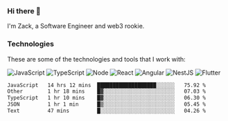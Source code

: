### Hi there 👋
I'm Zack, a Software Engineer and web3 rookie.

### Technologies
These are some of the technologies and tools that I work with:

![JavaScript](https://img.shields.io/badge/JavaScript-323330.svg?logo=javascript&logoColor=F7DF1E) 
![TypeScript](https://img.shields.io/badge/TypeScript-007ACC.svg?logo=typescript&logoColor=white) 
![Node](https://img.shields.io/badge/Node.js-43853D.svg?logo=node.js&logoColor=white)
![React](https://img.shields.io/badge/React-20232a.svg?logo=react&logoColor=61DAFB) 
![Angular](https://img.shields.io/badge/Angular-E23237.svg?logo=angularjs&logoColor=white)
![NestJS](https://img.shields.io/badge/NestJS-E0234E?logo=nestjs&logoColor=white)
![Flutter](https://img.shields.io/badge/Flutter-02569B.svg?logo=flutter&logoColor=white)

<!--START_SECTION:waka-->

```txt
JavaScript   14 hrs 12 mins  ███████████████████░░░░░░   75.92 %
Other        1 hr 18 mins    █▓░░░░░░░░░░░░░░░░░░░░░░░   07.03 %
TypeScript   1 hr 10 mins    █▓░░░░░░░░░░░░░░░░░░░░░░░   06.30 %
JSON         1 hr 1 min      █▒░░░░░░░░░░░░░░░░░░░░░░░   05.45 %
Text         47 mins         █░░░░░░░░░░░░░░░░░░░░░░░░   04.26 %
```

<!--END_SECTION:waka-->
